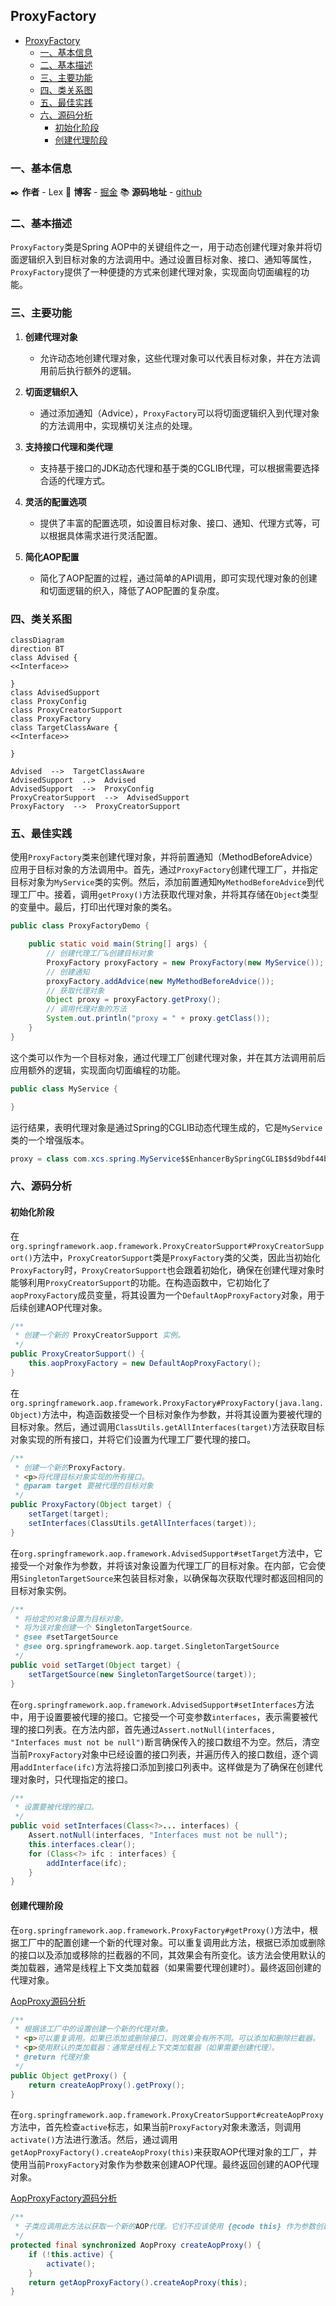## ProxyFactory

- [ProxyFactory](#proxyfactory)
  - [一、基本信息](#一基本信息)
  - [二、基本描述](#二基本描述)
  - [三、主要功能](#三主要功能)
  - [四、类关系图](#四类关系图)
  - [五、最佳实践](#五最佳实践)
  - [六、源码分析](#六源码分析)
    - [初始化阶段](#初始化阶段)
    - [创建代理阶段](#创建代理阶段)


### 一、基本信息

✒️ **作者** - Lex 📝 **博客** - [掘金](https://juejin.cn/user/4251135018533068/posts) 📚 **源码地址** - [github](https://github.com/xuchengsheng/spring-reading)

### 二、基本描述

`ProxyFactory`类是Spring AOP中的关键组件之一，用于动态创建代理对象并将切面逻辑织入到目标对象的方法调用中。通过设置目标对象、接口、通知等属性，`ProxyFactory`提供了一种便捷的方式来创建代理对象，实现面向切面编程的功能。

### 三、主要功能

1. **创建代理对象**

   + 允许动态地创建代理对象，这些代理对象可以代表目标对象，并在方法调用前后执行额外的逻辑。

2. **切面逻辑织入**

   + 通过添加通知（Advice），`ProxyFactory`可以将切面逻辑织入到代理对象的方法调用中，实现横切关注点的处理。

3. **支持接口代理和类代理**

   + 支持基于接口的JDK动态代理和基于类的CGLIB代理，可以根据需要选择合适的代理方式。

4. **灵活的配置选项**

   + 提供了丰富的配置选项，如设置目标对象、接口、通知、代理方式等，可以根据具体需求进行灵活配置。

5. **简化AOP配置**

   + 简化了AOP配置的过程，通过简单的API调用，即可实现代理对象的创建和切面逻辑的织入，降低了AOP配置的复杂度。

### 四、类关系图

~~~mermaid
classDiagram
direction BT
class Advised {
<<Interface>>

}
class AdvisedSupport
class ProxyConfig
class ProxyCreatorSupport
class ProxyFactory
class TargetClassAware {
<<Interface>>

}

Advised  -->  TargetClassAware 
AdvisedSupport  ..>  Advised 
AdvisedSupport  -->  ProxyConfig 
ProxyCreatorSupport  -->  AdvisedSupport 
ProxyFactory  -->  ProxyCreatorSupport 

~~~

### 五、最佳实践

使用`ProxyFactory`类来创建代理对象，并将前置通知（MethodBeforeAdvice）应用于目标对象的方法调用中。首先，通过`ProxyFactory`创建代理工厂，并指定目标对象为`MyService`类的实例。然后，添加前置通知`MyMethodBeforeAdvice`到代理工厂中。接着，调用`getProxy()`方法获取代理对象，并将其存储在`Object`类型的变量中。最后，打印出代理对象的类名。

```java
public class ProxyFactoryDemo {

    public static void main(String[] args) {
        // 创建代理工厂&创建目标对象
        ProxyFactory proxyFactory = new ProxyFactory(new MyService());
        // 创建通知
        proxyFactory.addAdvice(new MyMethodBeforeAdvice());
        // 获取代理对象
        Object proxy = proxyFactory.getProxy();
        // 调用代理对象的方法
        System.out.println("proxy = " + proxy.getClass());
    }
}
```

这个类可以作为一个目标对象，通过代理工厂创建代理对象，并在其方法调用前后应用额外的逻辑，实现面向切面编程的功能。

```java
public class MyService {

}
```

运行结果，表明代理对象是通过Spring的CGLIB动态代理生成的，它是`MyService`类的一个增强版本。

```java
proxy = class com.xcs.spring.MyService$$EnhancerBySpringCGLIB$$d9bdf44b
```

### 六、源码分析

#### 初始化阶段

在`org.springframework.aop.framework.ProxyCreatorSupport#ProxyCreatorSupport()`方法中，`ProxyCreatorSupport`类是`ProxyFactory`类的父类，因此当初始化`ProxyFactory`时，`ProxyCreatorSupport`也会跟着初始化，确保在创建代理对象时能够利用`ProxyCreatorSupport`的功能。在构造函数中，它初始化了`aopProxyFactory`成员变量，将其设置为一个`DefaultAopProxyFactory`对象，用于后续创建AOP代理对象。

```java
/**
 * 创建一个新的 ProxyCreatorSupport 实例。
 */
public ProxyCreatorSupport() {
    this.aopProxyFactory = new DefaultAopProxyFactory();
}
```

在`org.springframework.aop.framework.ProxyFactory#ProxyFactory(java.lang.Object)`方法中，构造函数接受一个目标对象作为参数，并将其设置为要被代理的目标对象。然后，通过调用`ClassUtils.getAllInterfaces(target)`方法获取目标对象实现的所有接口，并将它们设置为代理工厂要代理的接口。

```java
/**
 * 创建一个新的ProxyFactory。
 * <p>将代理目标对象实现的所有接口。
 * @param target 要被代理的目标对象
 */
public ProxyFactory(Object target) {
    setTarget(target);
    setInterfaces(ClassUtils.getAllInterfaces(target));
}

```

在`org.springframework.aop.framework.AdvisedSupport#setTarget`方法中，它接受一个对象作为参数，并将该对象设置为代理工厂的目标对象。在内部，它会使用`SingletonTargetSource`来包装目标对象，以确保每次获取代理时都返回相同的目标对象实例。

```java
/**
 * 将给定的对象设置为目标对象。
 * 将为该对象创建一个 SingletonTargetSource。
 * @see #setTargetSource
 * @see org.springframework.aop.target.SingletonTargetSource
 */
public void setTarget(Object target) {
    setTargetSource(new SingletonTargetSource(target));
}
```

在`org.springframework.aop.framework.AdvisedSupport#setInterfaces`方法中，用于设置要被代理的接口。它接受一个可变参数`interfaces`，表示需要被代理的接口列表。在方法内部，首先通过`Assert.notNull(interfaces, "Interfaces must not be null")`断言确保传入的接口数组不为空。然后，清空当前`ProxyFactory`对象中已经设置的接口列表，并遍历传入的接口数组，逐个调用`addInterface(ifc)`方法将接口添加到接口列表中。这样做是为了确保在创建代理对象时，只代理指定的接口。

```java
/**
 * 设置要被代理的接口。
 */
public void setInterfaces(Class<?>... interfaces) {
    Assert.notNull(interfaces, "Interfaces must not be null");
    this.interfaces.clear();
    for (Class<?> ifc : interfaces) {
        addInterface(ifc);
    }
}
```

#### 创建代理阶段

在`org.springframework.aop.framework.ProxyFactory#getProxy()`方法中，根据工厂中的配置创建一个新的代理对象。可以重复调用此方法，根据已添加或删除的接口以及添加或移除的拦截器的不同，其效果会有所变化。该方法会使用默认的类加载器，通常是线程上下文类加载器（如果需要代理创建时）。最终返回创建的代理对象。

[AopProxy源码分析](../spring-aop-aopProxy/README.md)

```java
/**
 * 根据该工厂中的设置创建一个新的代理对象。
 * <p>可以重复调用。如果已添加或删除接口，则效果会有所不同。可以添加和删除拦截器。
 * <p>使用默认的类加载器：通常是线程上下文类加载器（如果需要创建代理）。
 * @return 代理对象
 */
public Object getProxy() {
    return createAopProxy().getProxy();
}
```

在`org.springframework.aop.framework.ProxyCreatorSupport#createAopProxy`方法中，首先检查`active`标志，如果当前`ProxyFactory`对象未激活，则调用`activate()`方法进行激活。然后，通过调用`getAopProxyFactory().createAopProxy(this)`来获取AOP代理对象的工厂，并使用当前`ProxyFactory`对象作为参数来创建AOP代理。最终返回创建的AOP代理对象。

[AopProxyFactory源码分析](../spring-aop-aopProxyFactory/README.md)

```java
/**
 * 子类应调用此方法以获取一个新的AOP代理。它们不应该使用 {@code this} 作为参数创建AOP代理。
 */
protected final synchronized AopProxy createAopProxy() {
    if (!this.active) {
        activate();
    }
    return getAopProxyFactory().createAopProxy(this);
}

```
